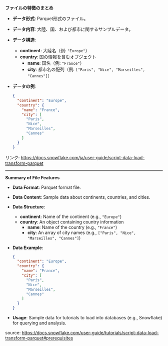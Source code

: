 **ファイルの特徴のまとめ**

- **データ形式**: Parquet形式のファイル。

- **データ内容**: 大陸、国、および都市に関するサンプルデータ。

- **データ構造**:
  - **continent**: 大陸名（例: `"Europe"`）
  - **country**: 国の情報を含むオブジェクト
    - **name**: 国名（例: `"France"`）
    - **city**: 都市名の配列（例: `["Paris", "Nice", "Marseilles", "Cannes"]`）

- **データの例**:
  ```json
  {
    "continent": "Europe",
    "country": {
      "name": "France",
      "city": [
        "Paris",
        "Nice",
        "Marseilles",
        "Cannes"
      ]
    }
  }
  ```

リンク: https://docs.snowflake.com/ja/user-guide/script-data-load-transform-parquet

---

**Summary of File Features**

- **Data Format**: Parquet format file.

- **Data Content**: Sample data about continents, countries, and cities.

- **Data Structure**:
  - **continent**: Name of the continent (e.g., `"Europe"`)
  - **country**: An object containing country information
    - **name**: Name of the country (e.g., `"France"`)
    - **city**: An array of city names (e.g., `["Paris", "Nice", "Marseilles", "Cannes"]`)

- **Data Example**:
  ```json
  {
    "continent": "Europe",
    "country": {
      "name": "France",
      "city": [
        "Paris",
        "Nice",
        "Marseilles",
        "Cannes"
      ]
    }
  }
  ```

- **Usage**: Sample data for tutorials to load into databases (e.g., Snowflake) for querying and analysis.

source: https://docs.snowflake.com/user-guide/tutorials/script-data-load-transform-parquet#prerequisites